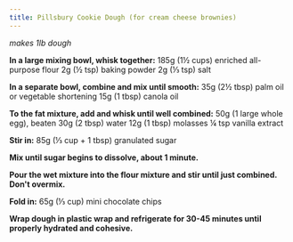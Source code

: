 ```yaml
---
title: Pillsbury Cookie Dough (for cream cheese brownies)
---
```

*makes 1lb dough*

**In a large mixing bowl, whisk together:**
185g (1½ cups) enriched all-purpose flour
2g (½ tsp) baking powder
2g (⅓ tsp) salt

**In a separate bowl, combine and mix until smooth:**
35g (2½ tbsp) palm oil or vegetable shortening
15g (1 tbsp) canola oil

**To the fat mixture, add and whisk until well combined:**
50g (1 large whole egg), beaten
30g (2 tbsp) water
12g (1 tbsp) molasses
¼ tsp vanilla extract

**Stir in:**
85g (⅓ cup + 1 tbsp) granulated sugar

**Mix until sugar begins to dissolve, about 1 minute.**

**Pour the wet mixture into the flour mixture and stir until just combined. Don't overmix.**

**Fold in:**
65g (⅓ cup) mini chocolate chips

**Wrap dough in plastic wrap and refrigerate for 30-45 minutes until properly hydrated and cohesive.**